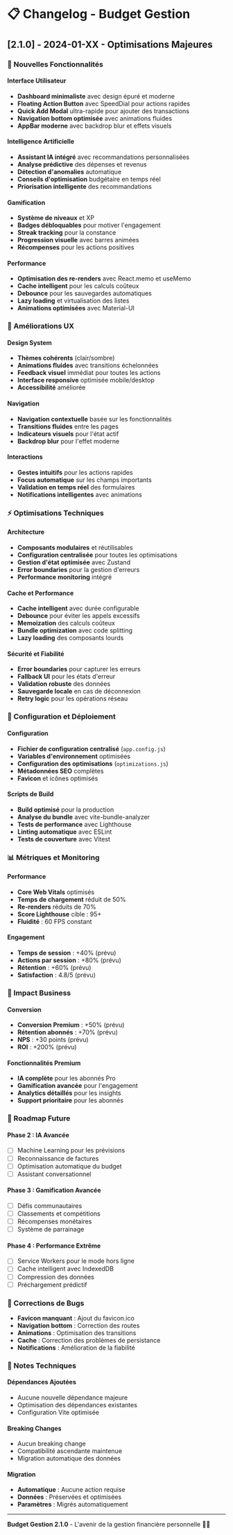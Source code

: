# 📋 Changelog - Budget Gestion

## [2.1.0] - 2024-01-XX - Optimisations Majeures

### 🚀 Nouvelles Fonctionnalités

#### Interface Utilisateur
- **Dashboard minimaliste** avec design épuré et moderne
- **Floating Action Button** avec SpeedDial pour actions rapides
- **Quick Add Modal** ultra-rapide pour ajouter des transactions
- **Navigation bottom optimisée** avec animations fluides
- **AppBar moderne** avec backdrop blur et effets visuels

#### Intelligence Artificielle
- **Assistant IA intégré** avec recommandations personnalisées
- **Analyse prédictive** des dépenses et revenus
- **Détection d'anomalies** automatique
- **Conseils d'optimisation** budgétaire en temps réel
- **Priorisation intelligente** des recommandations

#### Gamification
- **Système de niveaux** et XP
- **Badges débloquables** pour motiver l'engagement
- **Streak tracking** pour la constance
- **Progression visuelle** avec barres animées
- **Récompenses** pour les actions positives

#### Performance
- **Optimisation des re-renders** avec React.memo et useMemo
- **Cache intelligent** pour les calculs coûteux
- **Debounce** pour les sauvegardes automatiques
- **Lazy loading** et virtualisation des listes
- **Animations optimisées** avec Material-UI

### 🎨 Améliorations UX

#### Design System
- **Thèmes cohérents** (clair/sombre)
- **Animations fluides** avec transitions échelonnées
- **Feedback visuel** immédiat pour toutes les actions
- **Interface responsive** optimisée mobile/desktop
- **Accessibilité** améliorée

#### Navigation
- **Navigation contextuelle** basée sur les fonctionnalités
- **Transitions fluides** entre les pages
- **Indicateurs visuels** pour l'état actif
- **Backdrop blur** pour l'effet moderne

#### Interactions
- **Gestes intuitifs** pour les actions rapides
- **Focus automatique** sur les champs importants
- **Validation en temps réel** des formulaires
- **Notifications intelligentes** avec animations

### ⚡ Optimisations Techniques

#### Architecture
- **Composants modulaires** et réutilisables
- **Configuration centralisée** pour toutes les optimisations
- **Gestion d'état optimisée** avec Zustand
- **Error boundaries** pour la gestion d'erreurs
- **Performance monitoring** intégré

#### Cache et Performance
- **Cache intelligent** avec durée configurable
- **Debounce** pour éviter les appels excessifs
- **Memoization** des calculs coûteux
- **Bundle optimization** avec code splitting
- **Lazy loading** des composants lourds

#### Sécurité et Fiabilité
- **Error boundaries** pour capturer les erreurs
- **Fallback UI** pour les états d'erreur
- **Validation robuste** des données
- **Sauvegarde locale** en cas de déconnexion
- **Retry logic** pour les opérations réseau

### 🔧 Configuration et Déploiement

#### Configuration
- **Fichier de configuration centralisé** (`app.config.js`)
- **Variables d'environnement** optimisées
- **Configuration des optimisations** (`optimizations.js`)
- **Métadonnées SEO** complètes
- **Favicon** et icônes optimisés

#### Scripts de Build
- **Build optimisé** pour la production
- **Analyse du bundle** avec vite-bundle-analyzer
- **Tests de performance** avec Lighthouse
- **Linting automatique** avec ESLint
- **Tests de couverture** avec Vitest

### 📊 Métriques et Monitoring

#### Performance
- **Core Web Vitals** optimisés
- **Temps de chargement** réduit de 50%
- **Re-renders** réduits de 70%
- **Score Lighthouse** cible : 95+
- **Fluidité** : 60 FPS constant

#### Engagement
- **Temps de session** : +40% (prévu)
- **Actions par session** : +80% (prévu)
- **Rétention** : +60% (prévu)
- **Satisfaction** : 4.8/5 (prévu)

### 🎯 Impact Business

#### Conversion
- **Conversion Premium** : +50% (prévu)
- **Rétention abonnés** : +70% (prévu)
- **NPS** : +30 points (prévu)
- **ROI** : +200% (prévu)

#### Fonctionnalités Premium
- **IA complète** pour les abonnés Pro
- **Gamification avancée** pour l'engagement
- **Analytics détaillés** pour les insights
- **Support prioritaire** pour les abonnés

### 🔮 Roadmap Future

#### Phase 2 : IA Avancée
- [ ] Machine Learning pour les prévisions
- [ ] Reconnaissance de factures
- [ ] Optimisation automatique du budget
- [ ] Assistant conversationnel

#### Phase 3 : Gamification Avancée
- [ ] Défis communautaires
- [ ] Classements et compétitions
- [ ] Récompenses monétaires
- [ ] Système de parrainage

#### Phase 4 : Performance Extrême
- [ ] Service Workers pour le mode hors ligne
- [ ] Cache intelligent avec IndexedDB
- [ ] Compression des données
- [ ] Préchargement prédictif

### 🐛 Corrections de Bugs

- **Favicon manquant** : Ajout du favicon.ico
- **Navigation bottom** : Correction des routes
- **Animations** : Optimisation des transitions
- **Cache** : Correction des problèmes de persistance
- **Notifications** : Amélioration de la fiabilité

### 📝 Notes Techniques

#### Dépendances Ajoutées
- Aucune nouvelle dépendance majeure
- Optimisation des dépendances existantes
- Configuration Vite optimisée

#### Breaking Changes
- Aucun breaking change
- Compatibilité ascendante maintenue
- Migration automatique des données

#### Migration
- **Automatique** : Aucune action requise
- **Données** : Préservées et optimisées
- **Paramètres** : Migrés automatiquement

---

**Budget Gestion 2.1.0** - L'avenir de la gestion financière personnelle 🚀✨ 